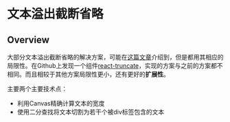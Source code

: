 # 文本溢出截断省略

## Overview

  大部分文本溢出截断省略的解决方案，可能在[这篇文章](https://www.zoo.team/article/text-overflow)介绍到，但是都用其相应的局限性。在Github上发现一个组件[react-truncate](https://github.com/pablosichert/react-truncate/blob/master/src/Truncate.js)，实现的方案与之前的方案都不相同。而且相较于其他方案局限性更小，还有更好的**扩展性**。

主要两个主要技术点：

- 利用Canvas精确计算文本的宽度
- 使用二分查找将文本切割为若干个被div标签包含的文本